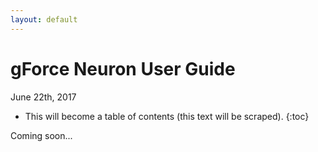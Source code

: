 ```yaml
---
layout: default
---
```


# gForce Neuron User Guide

June 22th, 2017

* This will become a table of contents (this text will be scraped).
{:toc}

Coming soon...
